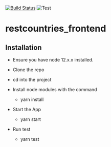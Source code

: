 [![Build Status](https://travis-ci.com/azupatrick0/restcountries_frontend.svg?branch=develop)](https://travis-ci.com/azupatrick0/restcountries_frontend)
![Test](https://github.com/azupatrick0/restcountries_frontend/workflows/Test/badge.svg)

# restcountries_frontend

## Installation
 * Ensure you have node 12.x.x installed.

 * Clone the repo

 * cd into the project
 
 * Install node modules with the command
 
   * yarn install
   
 * Start the App
 
   * yarn start
   
 * Run test

   * yarn test
